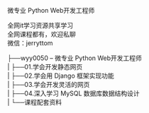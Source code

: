 微专业 Python Web开发工程师

全网it学习资源共享学习<br>全网课程都有，欢迎私聊<br>微信：jerryttom<br>

├──wyy0050 – 微专业 Python Web开发工程师<br> | ├──01.学会开发静态网页<br> | ├──02.学会用 Django 框架实现功能<br> | ├──03.学会开发灵活的网页<br> | ├──04.深入学习 MySQL 数据库数据结构设计<br> | └──课程配套资料
